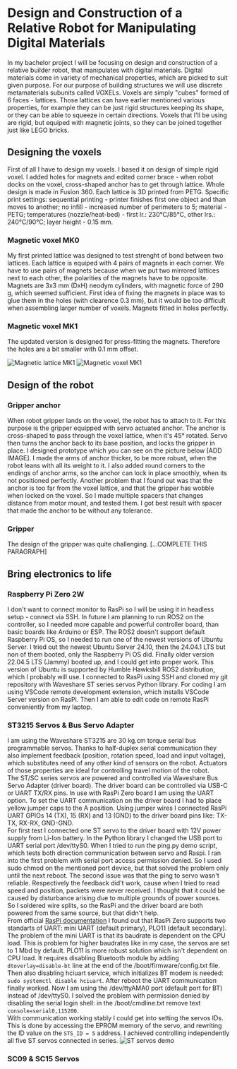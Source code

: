 # Design and Construction of a Relative Robot for Manipulating Digital Materials

In my bachelor project I will be focusing on design and construction of a relative builder robot, that manipulates with digital
materials. Digital materials come in variety of mechanical properties, which are picked to suit given purpose. For our purpose of building structures we will use discrete metamaterials subunits called VOXELs. Voxels are simply "cubes" formed of 6 faces - lattices.
Those lattices can have earlier mentioned various properties, for example they can be just rigid structures keeping its shape, or they can be able to squeeze in certain directions. Voxels that I'll be using are rigid, but equiped with magnetic joints, so they can be joined together just like LEGO bricks.

## Designing the voxels

First of all I have to design my voxels. I based it on design of simple rigid voxel. I added holes for magnets and edited corner brace - when robot docks on the voxel, cross-shaped anchor has to get through lattice. Whole design is made in Fusion 360. Each lattice is 3D printed from PETG. Specific print settings: sequential printing - printer finishes first one object and than moves to another; no infill - increased number of perimeters to 5; material - PETG;
temperatures (nozzle/heat-bed) - first lr.: 230°C/85°C, other lrs.: 240°C/90°C;  layer height - 0.15 mm.

### Magnetic voxel MK0

My first printed lattice was designed to test strenght of bond between two lattices. Each lattice is equiped with 4 pairs of magnets in each corner. We have to use pairs of magnets because when we put two mirrored lattices next to each other, the polarities of the magnets have to be opposite. Magnets are 3x3 mm (DxH) neodym cylinders, with magnetic
force of 290 g, which seemed sufficient. First idea of fixing the magnets in place was to glue them in the holes (with clearence 0.3 mm), but it would be too difficult when assembling larger number of voxels. Magnets fitted in holes perfectly.

### Magnetic voxel MK1

The updated version is designed for press-fitting the magnets. Therefore the holes are a bit smaller with 0.1 mm offset.

![Magnetic lattice MK1](images/IMG_3946.JPG)
![Magnetic voxel MK1](images/IMG_3981.JPG)

## Design of the robot

### Gripper anchor
When robot gripper lands on the voxel, the robot has to attach to it. For this purpose is the gripper equipped with servo actuated anchor.
The anchor is cross-shaped to pass through the voxel lattice, when it's 45° rotated. Servo then turns the anchor back to its base position,
and locks the gripper in place. I designed prototype which you can see on the picture below [ADD IMAGE]. I made the arms of anchor thicker,
to be more robust, when the robot leans with all its weight to it. I also added round corners to the endings of anchor arms, so the anchor
can lock in place smoothly, when its not positioned perfectly. Another problem that I found out was that the anchor is too far from the voxel
lattice, and that the gripper has wobble when locked on the voxel. So I made multiple spacers that changes distance from motor mount, and tested them.
I got best result with spacer that made the anchor to be without any tolerance.

### Gripper
The design of the gripper was quite challenging. [...COMPLETE THIS PARAGRAPH]

## Bring electronics to life

### Raspberry Pi Zero 2W
I don't want to connect monitor to RasPi so I will be using it in headless setup - connect via SSH. In future I am planning to run ROS2 on the controller, so I needed more capable and powerful controller board, than basic boards like Arduino or ESP.
The ROS2 doesn't support default Raspberry Pi OS, so I needed to run one of the newest versions of Ubuntu Server. I tried out the newest
Ubuntu Server 24.10, then the 24.04.1 LTS but non of them booted, only the Raspberry Pi OS did. Finally older version 22.04.5 LTS (Jammy) booted up,
and I could get into proper work. This version of Ubuntu is supported by Humble Hawksbill ROS2 distribution, which I probably will use.
I connected to RasPi using SSH and cloned my git repository with Waveshare ST series servos Python library. For coding I am using VSCode remote development extension, which installs
VSCode Server version on RasPi. Then I am able to edit code on remote RasPi conveniently from my laptop.

### ST3215 Servos & Bus Servo Adapter
I am using the Waveshare ST3215 are 30 kg.cm torque serial bus programmable servos. Thanks to half-duplex serial communication they also implement feedback
(position, rotation speed, load and input voltage), which substitutes need of any other kind of sensors on the robot. Actuators of those properties are ideal
for controlling travel motion of the robot.<br>
The ST/SC series servos are powered and controlled via Waveshare Bus Servo Adapter (driver board). The driver board can be controlled via USB-C or UART TX/RX pins.
In use with RasPi Zero board I am using the UART option. To set the UART communication on the driver board I had to place yellow jumper caps to the A position.
Using jumper wires I connected RasPi UART GPIOs 14 (TX), 15 (RX) and 13 (GND) to the driver board pins like: TX-TX, RX-RX, GND-GND.<br>
For first test I connected one ST servo to the driver board with 12V power supply from Li-Ion battery. In the Python library I changed the USB port to UART serial port
/dev/ttyS0. When I tried to run the ping.py demo script, which tests both direction communication between servo and Raspi. I ran into the first problem with serial port access permission denied.
So I used sudo chmod on the mentioned port device, but that solved the problem only until the next reboot. The second issue was that the ping to servo wasn't reliable. Respectively the feedback
did't work, cause when I tried to read speed and position, packets were never received. I thought that it could be caused by disturbance arising due to multiple grounds of power sources. So I soldered
wire splits, so the RasPi and the driver board are both powered from the same source, but that didn't help.<br>
From official [RasPi documentation](https://www.raspberrypi.com/documentation/computers/configuration.html#configure-uarts) I found out that RasPi Zero supports
two standarts of UART: mini UART (default primary), PLO11 (default secondary). The problem of the mini UART is that its baudrate is dependent on the CPU load. This is problem for higher baudrates like in my
case, the servos are set to 1 Mbd by default. PLO11 is more robust solution which isn't dependent on CPU load. It requires disabling Bluetooth module by adding `dtoverlay=disable-bt` line at the end of the /boot/firmware/config.txt file.
Then also disabling hciuart service, which initializes BT modem is needed: `sudo systemctl disable hciuart`. After reboot the UART communication
finally worked. Now I am using the /dev/ttyAMA0 port (default port for BT) instead of /dev/ttyS0. I solved the problem with permission denied by disabling the serial login shell: in the /boot/cmdline.txt remove text `console=serial0,115200`.<br>
With communication working stably I could get into setting the servos IDs. This is done by accessing the EPROM memory of the servo, and rewriting the ID value on the
`STS_ID = 5` address. I achieved controlling independently all five ST servos connected in series.
![ST servos demo](images/IMG_4198.JPG)

### SC09 & SC15 Servos


